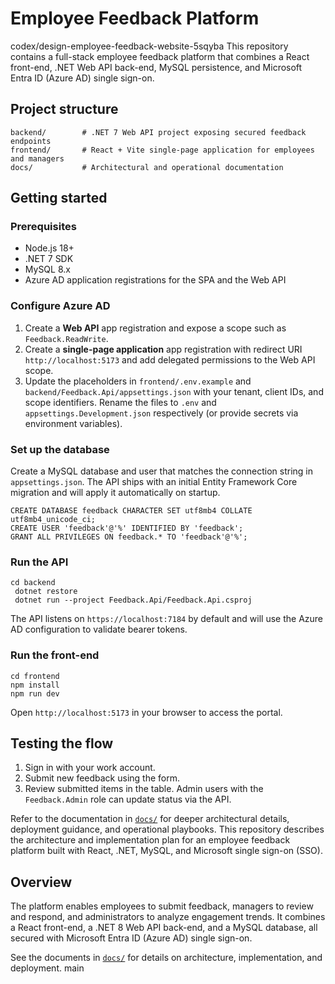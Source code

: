 # Employee Feedback Platform
 codex/design-employee-feedback-website-5sqyba
This repository contains a full-stack employee feedback platform that combines a React front-end, .NET Web API back-end, MySQL persistence, and Microsoft Entra ID (Azure AD) single sign-on.

## Project structure

```text
backend/        # .NET 7 Web API project exposing secured feedback endpoints
frontend/       # React + Vite single-page application for employees and managers
docs/           # Architectural and operational documentation
```

## Getting started

### Prerequisites

* Node.js 18+
* .NET 7 SDK
* MySQL 8.x
* Azure AD application registrations for the SPA and the Web API

### Configure Azure AD

1. Create a **Web API** app registration and expose a scope such as `Feedback.ReadWrite`.
2. Create a **single-page application** app registration with redirect URI `http://localhost:5173` and add delegated permissions to the Web API scope.
3. Update the placeholders in `frontend/.env.example` and `backend/Feedback.Api/appsettings.json` with your tenant, client IDs, and scope identifiers. Rename the files to `.env` and `appsettings.Development.json` respectively (or provide secrets via environment variables).

### Set up the database

Create a MySQL database and user that matches the connection string in `appsettings.json`. The API ships with an initial Entity Framework Core migration and will apply it automatically on startup.

```
CREATE DATABASE feedback CHARACTER SET utf8mb4 COLLATE utf8mb4_unicode_ci;
CREATE USER 'feedback'@'%' IDENTIFIED BY 'feedback';
GRANT ALL PRIVILEGES ON feedback.* TO 'feedback'@'%';
```

### Run the API

```
cd backend
 dotnet restore
 dotnet run --project Feedback.Api/Feedback.Api.csproj
```

The API listens on `https://localhost:7184` by default and will use the Azure AD configuration to validate bearer tokens.

### Run the front-end

```
cd frontend
npm install
npm run dev
```

Open `http://localhost:5173` in your browser to access the portal.

## Testing the flow

1. Sign in with your work account.
2. Submit new feedback using the form.
3. Review submitted items in the table. Admin users with the `Feedback.Admin` role can update status via the API.

Refer to the documentation in [`docs/`](docs/) for deeper architectural details, deployment guidance, and operational playbooks.
This repository describes the architecture and implementation plan for an employee feedback platform built with React, .NET, MySQL, and Microsoft single sign-on (SSO).

## Overview

The platform enables employees to submit feedback, managers to review and respond, and administrators to analyze engagement trends. It combines a React front-end, a .NET 8 Web API back-end, and a MySQL database, all secured with Microsoft Entra ID (Azure AD) single sign-on.

See the documents in [`docs/`](docs/) for details on architecture, implementation, and deployment.
 main
